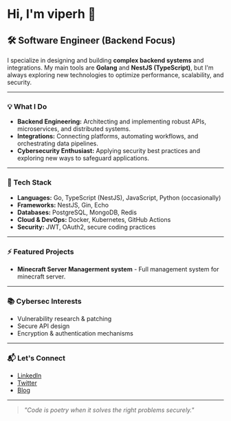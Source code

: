 # Hi, I'm viperh 👋

## 🛠️ Software Engineer (Backend Focus)

I specialize in designing and building **complex backend systems** and integrations. My main tools are **Golang** and **NestJS (TypeScript)**, but I'm always exploring new technologies to optimize performance, scalability, and security.

---

### 💡 What I Do

- **Backend Engineering:** Architecting and implementing robust APIs, microservices, and distributed systems.
- **Integrations:** Connecting platforms, automating workflows, and orchestrating data pipelines.
- **Cybersecurity Enthusiast:** Applying security best practices and exploring new ways to safeguard applications.

---

### 🚀 Tech Stack

- **Languages:** Go, TypeScript (NestJS), JavaScript, Python (occasionally)
- **Frameworks:** NestJS, Gin, Echo
- **Databases:** PostgreSQL, MongoDB, Redis
- **Cloud & DevOps:** Docker, Kubernetes, GitHub Actions
- **Security:** JWT, OAuth2, secure coding practices

---

### ⚡ Featured Projects

- **Minecraft Server Managerment system** - Full management system for minecraft server.

---

### 📚 Cybersec Interests

- Vulnerability research & patching
- Secure API design
- Encryption & authentication mechanisms

---

### 📬 Let's Connect

- [LinkedIn](#)
- [Twitter](#)
- [Blog](#)

---

> _"Code is poetry when it solves the right problems securely."_
